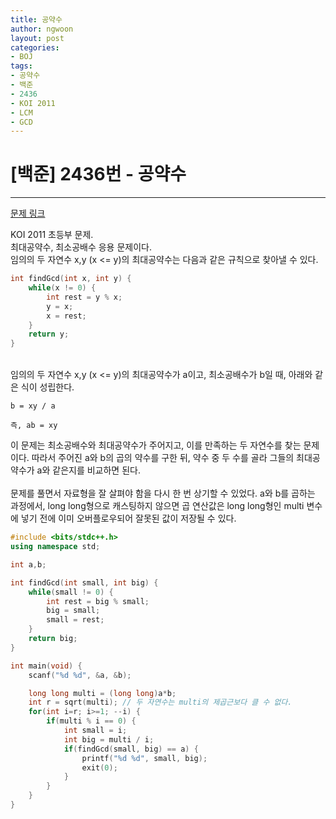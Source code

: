 ```yaml
---
title: 공약수
author: ngwoon
layout: post
categories:
- BOJ
tags:
- 공약수
- 백준
- 2436
- KOI 2011
- LCM
- GCD
---
```


# [백준] 2436번 - 공약수
- - -

[문제 링크](https://www.acmicpc.net/problem/2436)

KOI 2011 초등부 문제.<br/>
최대공약수, 최소공배수 응용 문제이다.<br/>
임의의 두 자연수 x,y (x <= y)의 최대공약수는 다음과 같은 규칙으로 찾아낼 수 있다.<br/>
```cpp
int findGcd(int x, int y) {
    while(x != 0) {
        int rest = y % x;
        y = x;
        x = rest;
    }
    return y;
}
```
<br/>
임의의 두 자연수 x,y (x <= y)의 최대공약수가 a이고, 최소공배수가 b일 때, 아래와 같은 식이 성립한다.<br/>

```
b = xy / a

즉, ab = xy
```
이 문제는 최소공배수와 최대공약수가 주어지고, 이를 만족하는 두 자연수를 찾는 문제이다. 따라서 주어진 a와 b의 곱의 약수를 구한 뒤, 약수 중 두 수를 골라 그들의 최대공약수가 a와 같은지를 비교하면 된다.<br/><br/>
문제를 풀면서 자료형을 잘 살펴야 함을 다시 한 번 상기할 수 있었다. a와 b를 곱하는 과정에서, long long형으로 캐스팅하지 않으면 곱 연산값은 long long형인 multi 변수에 넣기 전에 이미 오버플로우되어 잘못된 값이 저장될 수 있다.<br/>

```cpp
#include <bits/stdc++.h>
using namespace std;

int a,b;

int findGcd(int small, int big) {
    while(small != 0) {
        int rest = big % small;
        big = small;
        small = rest;
    }
    return big;
}

int main(void) {
    scanf("%d %d", &a, &b);

    long long multi = (long long)a*b;
    int r = sqrt(multi); // 두 자연수는 multi의 제곱근보다 클 수 없다.
    for(int i=r; i>=1; --i) {
        if(multi % i == 0) {
            int small = i;
            int big = multi / i;
            if(findGcd(small, big) == a) {
                printf("%d %d", small, big);
                exit(0);
            }
        }
    }
}
```